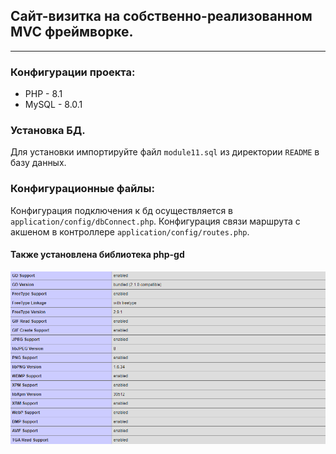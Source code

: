 ## Сайт-визитка на собственно-реализованном MVC фреймворке.  

----

### Конфигурации проекта:
- PHP - 8.1
- MySQL - 8.0.1

### Установка БД.
Для установки импортируйте файл `module11.sql` из директории `README` в базу данных.

### Конфигурационные файлы:
Конфигурация подключения к бд осуществляется в `application/config/dbConnect.php`.
Конфигурация связи маршрута с акшеном в контроллере `application/config/routes.php`.

#### Также установлена библиотека php-gd
![](README/phpinfo-gd.png)